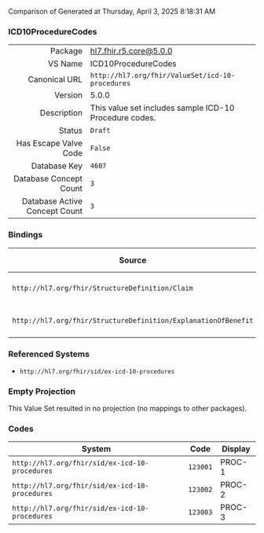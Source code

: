 Comparison of 
Generated at Thursday, April 3, 2025 8:18:31 AM

### ICD10ProcedureCodes

|      |     |
| ---: | --- |
| Package | hl7.fhir.r5.core@5.0.0 |
| VS Name | ICD10ProcedureCodes |
| Canonical URL | `http://hl7.org/fhir/ValueSet/icd-10-procedures` |
| Version | 5.0.0 |
| Description | This value set includes sample ICD-10 Procedure codes. |
| Status | `Draft` |
| Has Escape Valve Code | `False` |
| Database Key | `4607` |
| Database Concept Count | `3` |
| Database Active Concept Count | `3` |
### Bindings

| Source | Element | Binding | Strength | Element Short |
| ------ | ------- | ------- | -------- | ------------- |
| `http://hl7.org/fhir/StructureDefinition/Claim` | `Claim.procedure.procedure[x]` | `http://hl7.org/fhir/ValueSet/icd-10-procedures` | `Example` | Specific clinical procedure |
| `http://hl7.org/fhir/StructureDefinition/ExplanationOfBenefit` | `ExplanationOfBenefit.procedure.procedure[x]` | `http://hl7.org/fhir/ValueSet/icd-10-procedures` | `Example` | Specific clinical procedure |

### Referenced Systems

* `http://hl7.org/fhir/sid/ex-icd-10-procedures`
### Empty Projection

This Value Set resulted in no projection (no mappings to other packages).

### Codes

| System | Code | Display |
| ------ | ---- | ------- |
| `http://hl7.org/fhir/sid/ex-icd-10-procedures` | `123001` | PROC-1 |
| `http://hl7.org/fhir/sid/ex-icd-10-procedures` | `123002` | PROC-2 |
| `http://hl7.org/fhir/sid/ex-icd-10-procedures` | `123003` | PROC-3 |
